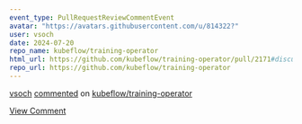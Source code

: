 ```yaml
---
event_type: PullRequestReviewCommentEvent
avatar: "https://avatars.githubusercontent.com/u/814322?"
user: vsoch
date: 2024-07-20
repo_name: kubeflow/training-operator
html_url: https://github.com/kubeflow/training-operator/pull/2171#discussion_r1685419559
repo_url: https://github.com/kubeflow/training-operator
---
```


<a href='https://github.com/vsoch' target='_blank'>vsoch</a> <a href='https://github.com/kubeflow/training-operator/pull/2171#discussion_r1685419559' target='_blank'>commented</a> on <a href='https://github.com/kubeflow/training-operator' target='_blank'>kubeflow/training-operator</a>

<a href='https://github.com/kubeflow/training-operator/pull/2171#discussion_r1685419559' target='_blank'>View Comment</a>